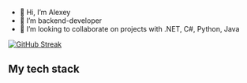 - 👋 Hi, I’m Alexey
- 👀 I’m backend-developer
- 💞️ I’m looking to collaborate on projects with .NET, C#, Python, Java

[![GitHub Streak](https://streak-stats.demolab.com?user=guvictory&theme=transparent&hide_border=true&mode=weekly&fire=FF2222&dates=2C68F6&currStreakLabel=2C68F6&currStreakNum=2C68F6)](https://git.io/streak-stats)

## My tech stack


